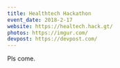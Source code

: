 ```yaml
---
title: Healthtech Hackathon
event_date: 2018-2-17
website: https://healtech.hack.gt/
photos: https://imgur.com/
devpost: https://devpost.com/
---
```


Pls come.
